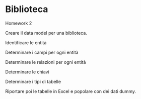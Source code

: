# Biblioteca
Homework 2

Creare il data model per una biblioteca.


Identificare le entità

Determinare i campi per ogni entità

Determinare le relazioni per ogni entità

Determinare le chiavi

Determinare i tipi di tabelle
 

Riportare poi le tabelle in Excel e popolare con dei dati dummy.
